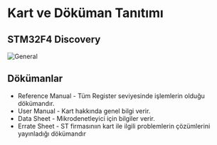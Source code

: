# Kart ve Döküman Tanıtımı 

## STM32F4 Discovery   
![General](https://user-images.githubusercontent.com/75627147/190567758-3c5c3074-ee06-470f-800b-cbb2a97340da.png)

## Dökümanlar 
- Reference Manual 	  - Tüm Register seviyesinde işlemlerin olduğu dökümandır. 
- User Manual 		    - Kart hakkında genel bilgi verir.
- Data Sheet 		      - Mikrodenetleyici için bilgiler verir. 
- Errate Sheet		    - ST firmasınıın kart ile ilgili problemlerin çözümlerini yayınladığı dökümandır  


